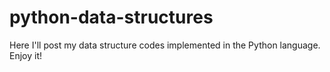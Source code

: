 # python-data-structures
Here I'll post my data structure codes implemented in the Python language. Enjoy it!
